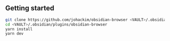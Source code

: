 ## Getting started

```bash
git clone https://github.com/johackim/obsidian-browser <VAULT>/.obsidian/plugins/obsidian-browser
cd <VAULT>/.obsidian/plugins/obsidian-browser
yarn install
yarn dev
```
